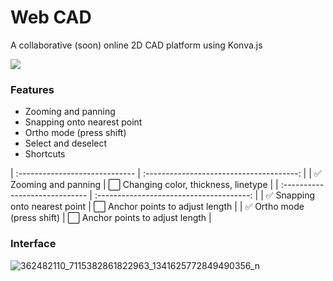 # Web CAD

A collaborative (soon) online 2D CAD platform using Konva.js

![](https://img.shields.io/badge/online%20collaboration-8A2BE2)

### Features

- Zooming and panning
- Snapping onto nearest point
- Ortho mode (press shift)
- Select and deselect
- Shortcuts

| :-----------------------------	| :--------------------------------------:	|
| ✅ Zooming and panning         	| ⬜ Changing color, thickness, linetype 	|
| :-----------------------------	| :--------------------------------------:	|
| ✅ Snapping onto nearest point 	| ⬜ Anchor points to adjust length  	    |
| ✅ Ortho mode (press shift)  	  | ⬜ Anchor points to adjust length  	    |

### Interface

![362482110_7115382861822963_1341625772849490356_n](https://github.com/JoshuaRifareal/Web-CAD/assets/53569901/7796ab50-43ec-4fe9-8f19-2ea89389a71e)
